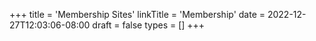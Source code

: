 +++
title = 'Membership Sites'
linkTitle = 'Membership'
date = 2022-12-27T12:03:06-08:00
draft = false
types = []
+++
